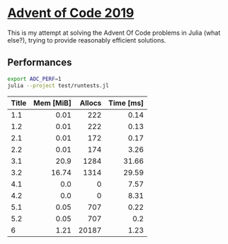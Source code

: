 # [Advent of Code 2019](https://adventofcode.com/2019/)

This is my attempt at solving the Advent Of Code problems in Julia (what else?),
trying to provide reasonably efficient solutions.


## Performances

```sh
export AOC_PERF=1
julia --project test/runtests.jl
```

| Title | Mem [MiB] | Allocs | Time [ms] |
|:----- | ---------:| ------:| ---------:|
| 1.1   |      0.01 |    222 |      0.14 |
| 1.2   |      0.01 |    222 |      0.13 |
| 2.1   |      0.01 |    172 |      0.17 |
| 2.2   |      0.01 |    174 |      3.26 |
| 3.1   |      20.9 |   1284 |     31.66 |
| 3.2   |     16.74 |   1314 |     29.59 |
| 4.1   |       0.0 |      0 |      7.57 |
| 4.2   |       0.0 |      0 |      8.31 |
| 5.1   |      0.05 |    707 |      0.22 |
| 5.2   |      0.05 |    707 |       0.2 |
| 6     |      1.21 |  20187 |      1.23 |
